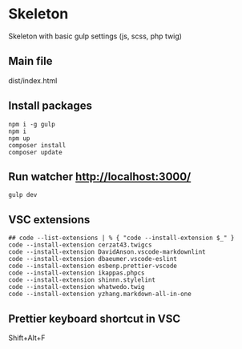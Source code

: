 # Skeleton

Skeleton with basic gulp settings (js, scss, php twig)

## Main file

dist/index.html

## Install packages

```shell
npm i -g gulp
npm i
npm up
composer install
composer update
```

## Run watcher [http://localhost:3000/](http://localhost:3000/)

```shell
gulp dev
```

## VSC extensions

```shell
## code --list-extensions | % { "code --install-extension $_" }
code --install-extension cerzat43.twigcs
code --install-extension DavidAnson.vscode-markdownlint
code --install-extension dbaeumer.vscode-eslint
code --install-extension esbenp.prettier-vscode
code --install-extension ikappas.phpcs
code --install-extension shinnn.stylelint
code --install-extension whatwedo.twig
code --install-extension yzhang.markdown-all-in-one
```

## Prettier keyboard shortcut in VSC

Shift+Alt+F
